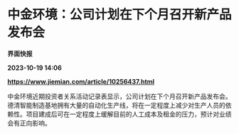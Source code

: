 # 中金环境：公司计划在下个月召开新产品发布会
**界面快报**

**2023-10-19 14:06**

**https://www.jiemian.com/article/10256437.html**

中金环境近期投资者关系活动记录表显示，公司计划在下个月召开新产品发布会。德清智能制造基地拥有大量的自动化生产线，将在一定程度上减少对生产人员的依赖性。项目建成后可在一定程度上缓解目前的人工成本及租金的压力，预计对业绩会有正向影响。